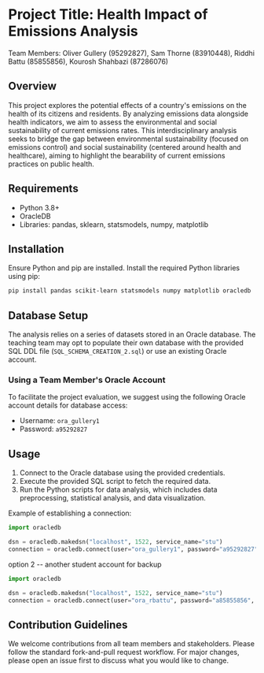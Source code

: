 # Project Title: Health Impact of Emissions Analysis

Team Members: Oliver Gullery (95292827), Sam Thorne (83910448), Riddhi Battu (85855856), Kourosh Shahbazi (87286076)

## Overview

This project explores the potential effects of a country's emissions on the health of its citizens and residents. By analyzing emissions data alongside health indicators, we aim to assess the environmental and social sustainability of current emissions rates. This interdisciplinary analysis seeks to bridge the gap between environmental sustainability (focused on emissions control) and social sustainability (centered around health and healthcare), aiming to highlight the bearability of current emissions practices on public health.

## Requirements

- Python 3.8+
- OracleDB
- Libraries: pandas, sklearn, statsmodels, numpy, matplotlib

## Installation

Ensure Python and pip are installed. Install the required Python libraries using pip:

```bash
pip install pandas scikit-learn statsmodels numpy matplotlib oracledb
```

## Database Setup

The analysis relies on a series of datasets stored in an Oracle database. The teaching team may opt to populate their own database with the provided SQL DDL file (`SQL_SCHEMA_CREATION_2.sql`) or use an existing Oracle account.

### Using a Team Member's Oracle Account

To facilitate the project evaluation, we suggest using the following Oracle account details for database access:

- Username: `ora_gullery1`
- Password: `a95292827`


## Usage

1. Connect to the Oracle database using the provided credentials.
2. Execute the provided SQL script to fetch the required data.
3. Run the Python scripts for data analysis, which includes data preprocessing, statistical analysis, and data visualization.

Example of establishing a connection:

```python
import oracledb

dsn = oracledb.makedsn("localhost", 1522, service_name="stu")
connection = oracledb.connect(user="ora_gullery1", password="a95292827", dsn=dsn)
```

option 2 -- another student account for backup

```python
import oracledb

dsn = oracledb.makedsn("localhost", 1522, service_name="stu")
connection = oracledb.connect(user="ora_rbattu", password="a85855856", dsn=dsn)
```

## Contribution Guidelines

We welcome contributions from all team members and stakeholders. Please follow the standard fork-and-pull request workflow. For major changes, please open an issue first to discuss what you would like to change.
